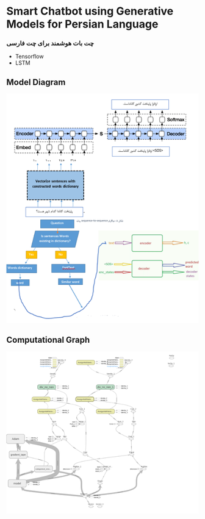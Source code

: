 # Smart Chatbot using Generative Models for Persian Language
### چت بات هوشمند برای چت فارسی
- Tensorflow
- LSTM
## Model Diagram
![model diagram](https://github.com/sabadijou/Lstm-Chatbot/blob/master/DIAGRAM.png)
## Computational Graph
![computational graph](https://github.com/sabadijou/Lstm-Chatbot/blob/master/GRAPH.png)
